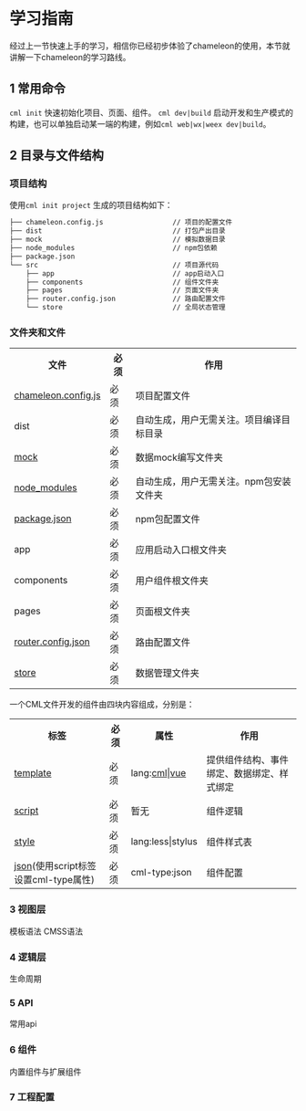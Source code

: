 # 学习指南
经过上一节快速上手的学习，相信你已经初步体验了chameleon的使用，本节就讲解一下chameleon的学习路线。

## 1 常用命令
`cml init`  快速初始化项目、页面、组件。
`cml dev|build`  启动开发和生产模式的构建，也可以单独启动某一端的构建，例如`cml web|wx|weex dev|build`。

## 2 目录与文件结构


### 项目结构
使用`cml init project` 生成的项目结构如下：

```bash
├── chameleon.config.js                 // 项目的配置文件
├── dist                                // 打包产出目录
├── mock                                // 模拟数据目录
├── node_modules                        // npm包依赖
├── package.json
└── src                                 // 项目源代码
    ├── app                             // app启动入口
    ├── components                      // 组件文件夹
    ├── pages                           // 页面文件夹
    ├── router.config.json              // 路由配置文件
    └── store                           // 全局状态管理
```

### 文件夹和文件
<table>
    <tr>
        <th>文件</th>
        <th>必须</th>
        <th>作用</th>
    </tr>
    <tr>
        <td><a href="../framework/config.html">chameleon.config.js</a></td>
        <td>必须</td>
        <td>项目配置文件</td>
    </tr>
    <tr>
        <td>dist</td>
        <td>必须</td>
        <td>自动生成，用户无需关注。项目编译目标目录</td>
    </tr>
    <tr>
        <td><a href="../framework/mock.html">mock</a></td>
        <td>必须</td>
        <td>数据mock编写文件夹</td>
    </tr>
    <tr>
        <td><a href="https://docs.npmjs.com/files/folders.html#node-modules">node_modules </a></td>
        <td>必须</td>
        <td>自动生成，用户无需关注。npm包安装文件夹</td>
    </tr>
    <tr>
        <td><a href="https://docs.npmjs.com/files/package.json">package.json </a></td>
        <td>必须</td>
        <td>npm包配置文件</td>
    </tr>
    <tr>
        <td>app</td>
        <td>必须</td>
        <td>应用启动入口根文件夹</td>
    </tr>
    <tr>
        <td>components </td>
        <td>必须</td>
        <td>用户组件根文件夹</td>
    </tr>
    <tr>
        <td>pages</td>
        <td>必须</td>
        <td>页面根文件夹</td>
    </tr>
    <tr>
        <td><a href="../framework/router.html">router.config.json</a></td>
        <td>必须</td>
        <td>路由配置文件</td>
    </tr>
    <tr>
        <td><a href="../logic/store.html">store</a></td>
        <td>必须</td>
        <td>数据管理文件夹</td>
    </tr>
</table>



一个CML文件开发的组件由四块内容组成，分别是：

<table>
    <tr>
        <th>标签</th>
        <th>必须</th>
        <th>属性</th>
        <th>作用</th>
    </tr>
    <tr>
        <td><a href="../view/cml.html">template</a></td>
        <td>必须</td>
        <td>lang:<a href="../view/cml.html">cml</a>|<a href="../view/vue.html">vue</a></td>
        <td>提供组件结构、事件绑定、数据绑定、样式绑定</td>
    </tr>
    <tr>
        <td><a href="../logic/logic.html">script</a></td>
        <td>必须</td>
        <td>暂无</td>
        <td>组件逻辑</td>
    </tr>
    <tr>
        <td><a href="../view/cmss.html">style</a></td>
        <td>必须</td>
        <td>lang:less|stylus</td>
        <td>组件样式表</td>
    </tr>
    <tr>
        <td><a href="../framework/json.html">json</a>(使用script标签设置cml-type属性)</td>
        <td>必须</td>
        <td>cml-type:json</td>
        <td>组件配置</td>
    </tr>
</table>

### 3 视图层
模板语法 CMSS语法
### 4 逻辑层
生命周期 
### 5 API
常用api
### 6 组件
内置组件与扩展组件

### 7 工程配置

